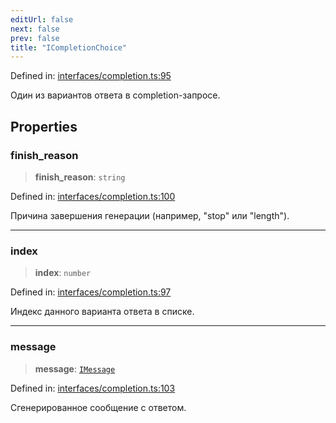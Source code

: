 ```yaml
---
editUrl: false
next: false
prev: false
title: "ICompletionChoice"
---
```


Defined in: [interfaces/completion.ts:95](https://github.com/zloishavrin/gigachat-node/blob/faf651dc8ae98db0ac572e12a2d3d7bf36dd2ff3/src/interfaces/completion.ts#L95)

Один из вариантов ответа в completion-запросе.

## Properties

### finish\_reason

> **finish\_reason**: `string`

Defined in: [interfaces/completion.ts:100](https://github.com/zloishavrin/gigachat-node/blob/faf651dc8ae98db0ac572e12a2d3d7bf36dd2ff3/src/interfaces/completion.ts#L100)

Причина завершения генерации (например, "stop" или "length").

***

### index

> **index**: `number`

Defined in: [interfaces/completion.ts:97](https://github.com/zloishavrin/gigachat-node/blob/faf651dc8ae98db0ac572e12a2d3d7bf36dd2ff3/src/interfaces/completion.ts#L97)

Индекс данного варианта ответа в списке.

***

### message

> **message**: [`IMessage`](/gigachat-node/api/interfaces/message/interfaces/imessage/)

Defined in: [interfaces/completion.ts:103](https://github.com/zloishavrin/gigachat-node/blob/faf651dc8ae98db0ac572e12a2d3d7bf36dd2ff3/src/interfaces/completion.ts#L103)

Сгенерированное сообщение с ответом.
